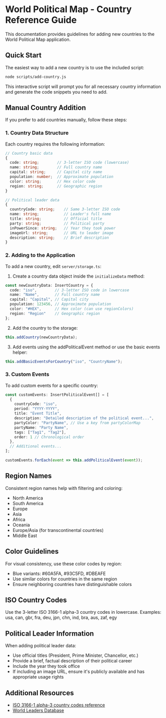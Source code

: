 # World Political Map - Country Reference Guide

This documentation provides guidelines for adding new countries to the World Political Map application.

## Quick Start

The easiest way to add a new country is to use the included script:

```bash
node scripts/add-country.js
```

This interactive script will prompt you for all necessary country information and generate the code snippets you need to add.

## Manual Country Addition

If you prefer to add countries manually, follow these steps:

### 1. Country Data Structure

Each country requires the following information:

```typescript
// Country basic data
{
  code: string;        // 3-letter ISO code (lowercase)
  name: string;        // Full country name
  capital: string;     // Capital city name
  population: number;  // Approximate population
  color: string;       // Hex color code
  region: string;      // Geographic region
}

// Political leader data
{
  countryCode: string;    // Same 3-letter ISO code
  name: string;           // Leader's full name
  title: string;          // Official title
  party: string;          // Political party
  inPowerSince: string;   // Year they took power
  imageUrl: string;       // URL to leader image
  description: string;    // Brief description
}
```

### 2. Adding to the Application

To add a new country, edit `server/storage.ts`:

1. Create a country data object inside the `initializeData` method:

```typescript
const newCountryData: InsertCountry = {
  code: "iso",        // 3-letter ISO code in lowercase
  name: "Name",       // Full country name
  capital: "Capital", // Capital city
  population: 123456, // Approximate population
  color: "#HEX",      // Hex color (can use regionColors)
  region: "Region"    // Geographic region
};
```

2. Add the country to the storage:

```typescript
this.addCountry(newCountryData);
```

3. Add events using the addPoliticalEvent method or use the basic events helper:

```typescript
this.addBasicEventsForCountry("iso", "CountryName");
```

### 3. Custom Events

To add custom events for a specific country:

```typescript
const customEvents: InsertPoliticalEvent[] = [
  {
    countryCode: "iso",
    period: "YYYY-YYYY",
    title: "Event Title",
    description: "Detailed description of the political event...",
    partyColor: "PartyName", // Use a key from partyColorMap
    partyName: "Party Name",
    tags: ["Tag1", "Tag2"],
    order: 1 // Chronological order
  },
  // Additional events...
];

customEvents.forEach(event => this.addPoliticalEvent(event));
```

## Region Names

Consistent region names help with filtering and coloring:

- North America
- South America
- Europe
- Asia
- Africa
- Oceania
- Europe/Asia (for transcontinental countries)
- Middle East

## Color Guidelines

For visual consistency, use these color codes by region:

- Blue variants: #60A5FA, #93C5FD, #DBEAFE
- Use similar colors for countries in the same region
- Ensure neighboring countries have distinguishable colors

## ISO Country Codes

Use the 3-letter ISO 3166-1 alpha-3 country codes in lowercase.
Examples: usa, can, gbr, fra, deu, jpn, chn, ind, bra, aus, zaf, egy

## Political Leader Information

When adding political leader data:

- Use official titles (President, Prime Minister, Chancellor, etc.)
- Provide a brief, factual description of their political career
- Include the year they took office
- If including an image URL, ensure it's publicly available and has appropriate usage rights

## Additional Resources

- [ISO 3166-1 alpha-3 country codes reference](https://en.wikipedia.org/wiki/ISO_3166-1_alpha-3)
- [World Leaders Database](https://en.wikipedia.org/wiki/List_of_current_heads_of_state_and_government)
